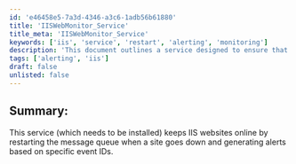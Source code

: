 ```yaml
---
id: 'e46458e5-7a3d-4346-a3c6-1adb56b61880'
title: 'IISWebMonitor_Service'
title_meta: 'IISWebMonitor_Service'
keywords: ['iis', 'service', 'restart', 'alerting', 'monitoring']
description: 'This document outlines a service designed to ensure that IIS websites remain online by automatically restarting the message queue when a site goes down and generating alerts based on specific event IDs.'
tags: ['alerting', 'iis']
draft: false
unlisted: false
---
```


## Summary:

This service (which needs to be installed) keeps IIS websites online by restarting the message queue when a site goes down and generating alerts based on specific event IDs.



